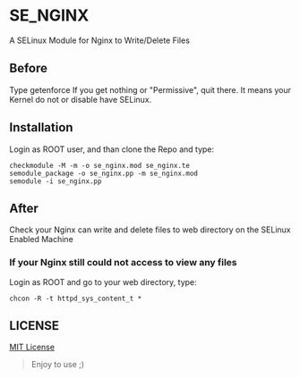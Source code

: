 # SE_NGINX
A SELinux Module for Nginx to Write/Delete Files

## Before
Type
    getenforce
If you get nothing or "Permissive", quit there.
It means your Kernel do not or disable have SELinux.

## Installation
Login as ROOT user, and than clone the Repo and type:

    checkmodule -M -m -o se_nginx.mod se_nginx.te
    semodule_package -o se_nginx.pp -m se_nginx.mod
    semodule -i se_nginx.pp

## After
Check your Nginx can write and delete files to web directory on the SELinux Enabled Machine
### If your Nginx still could not access to view any files
Login as ROOT and go to your web directory, type:

    chcon -R -t httpd_sys_content_t *


## LICENSE
[MIT License](LICENSE)
> Enjoy to use ;)
